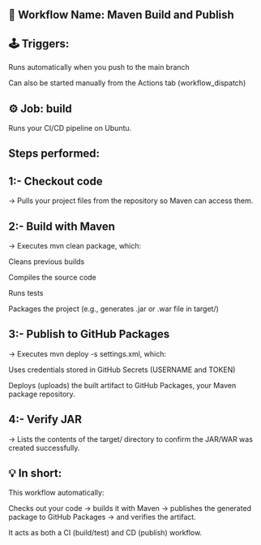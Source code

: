 ## 🧾 Workflow Name: Maven Build and Publish

## 🕹️ Triggers:

Runs automatically when you push to the main branch

Can also be started manually from the Actions tab (workflow_dispatch)

## ⚙️ Job: build

Runs your CI/CD pipeline on Ubuntu.

## Steps performed:

## 1:- Checkout code
→ Pulls your project files from the repository so Maven can access them.

## 2:- Build with Maven
→ Executes mvn clean package, which:

Cleans previous builds

Compiles the source code

Runs tests

Packages the project (e.g., generates .jar or .war file in target/)

## 3:- Publish to GitHub Packages
→ Executes mvn deploy -s settings.xml, which:

Uses credentials stored in GitHub Secrets (USERNAME and TOKEN)

Deploys (uploads) the built artifact to GitHub Packages, your Maven package repository.

## 4:- Verify JAR
→ Lists the contents of the target/ directory to confirm the JAR/WAR was created successfully.

## 💡 In short:

This workflow automatically:

Checks out your code → builds it with Maven → publishes the generated package to GitHub Packages → and verifies the artifact.

It acts as both a CI (build/test) and CD (publish) workflow.
